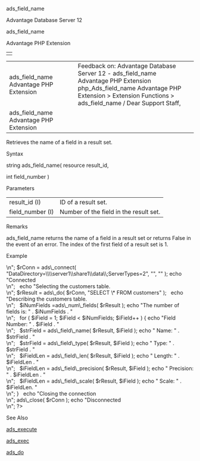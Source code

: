 ads\_field\_name




Advantage Database Server 12  

ads\_field\_name

Advantage PHP Extension

|  |
| --- |
|  |

|  |  |  |  |  |
| --- | --- | --- | --- | --- |
| ads\_field\_name  Advantage PHP Extension |  |  | Feedback on: Advantage Database Server 12 - ads\_field\_name Advantage PHP Extension php\_Ads\_field\_name Advantage PHP Extension > Extension Functions > ads\_field\_name / Dear Support Staff, |  |
| ads\_field\_name  Advantage PHP Extension |  |  |  |  |

Retrieves the name of a field in a result set.

Syntax

string ads\_field\_name( resource result\_id,

int field\_number )

Parameters

|  |  |
| --- | --- |
| result\_id (I) | ID of a result set. |
| field\_number (I) | Number of the field in the result set. |

Remarks

ads\_field\_name returns the name of a field in a result set or returns False in the event of an error. The index of the first field of a result set is 1.

Example

<?

echo "Connecting to Server<br>\n";

$rConn = ads\_connect( "DataDirectory=\\\\server1\\share1\\data\\;ServerTypes=2", "", "" );

echo "Connected<br>\n";

 

echo "Selecting the customers table.<br>\n";

$rResult = ads\_do( $rConn, "SELECT \* FROM customers" );

 

echo "Describing the customers table.<br>\n";

 

$iNumFields =ads\_num\_fields( $rResult );

echo "The number of fields is: " . $iNumFields . "<br>\n";

 

for ( $iField = 1; $iField < $iNumFields; $iField++ )

{

echo "Field Number: " . $iField . "<br>\n";

 

$strField = ads\_field\_name( $rResult, $iField );

echo " Name: " . $strField . "<br>\n";

 

$strField = ads\_field\_type( $rResult, $iField );

echo " Type: " . $strField . "<br>\n";

 

$iFieldLen = ads\_field\_len( $rResult, $iField );

echo " Length: " . $iFieldLen . "<br>\n";

 

$iFieldLen = ads\_field\_precision( $rResult, $iField );

echo " Precision: " . $iFieldLen . "<br>\n";

 

$iFieldLen = ads\_field\_scale( $rResult, $iField );

echo " Scale: " . $iFieldLen. "<br>\n";

}

 

echo "Closing the connection<br>\n";

ads\_close( $rConn );

echo "Disconnected<br>\n";

?>

See Also

[ads\_execute](php_ads_execute.htm)

[ads\_exec](php_ads_exec.htm)

[ads\_do](php_ads_do.htm)